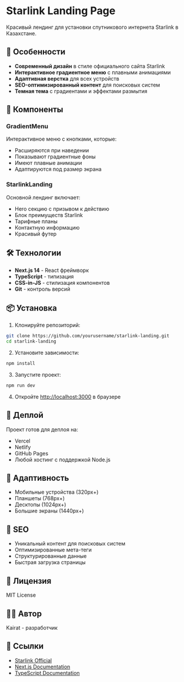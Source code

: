 # Starlink Landing Page

Красивый лендинг для установки спутникового интернета Starlink в Казахстане.

## 🚀 Особенности

- **Современный дизайн** в стиле официального сайта Starlink
- **Интерактивное градиентное меню** с плавными анимациями
- **Адаптивная верстка** для всех устройств
- **SEO-оптимизированный контент** для поисковых систем
- **Темная тема** с градиентами и эффектами размытия

## 🎨 Компоненты

### GradientMenu
Интерактивное меню с кнопками, которые:
- Расширяются при наведении
- Показывают градиентные фоны
- Имеют плавные анимации
- Адаптируются под размер экрана

### StarlinkLanding
Основной лендинг включает:
- Hero секцию с призывом к действию
- Блок преимуществ Starlink
- Тарифные планы
- Контактную информацию
- Красивый футер

## 🛠 Технологии

- **Next.js 14** - React фреймворк
- **TypeScript** - типизация
- **CSS-in-JS** - стилизация компонентов
- **Git** - контроль версий

## 📦 Установка

1. Клонируйте репозиторий:
```bash
git clone https://github.com/yourusername/starlink-landing.git
cd starlink-landing
```

2. Установите зависимости:
```bash
npm install
```

3. Запустите проект:
```bash
npm run dev
```

4. Откройте [http://localhost:3000](http://localhost:3000) в браузере

## 🚀 Деплой

Проект готов для деплоя на:
- Vercel
- Netlify
- GitHub Pages
- Любой хостинг с поддержкой Node.js

## 📱 Адаптивность

- Мобильные устройства (320px+)
- Планшеты (768px+)
- Десктопы (1024px+)
- Большие экраны (1440px+)

## 🎯 SEO

- Уникальный контент для поисковых систем
- Оптимизированные мета-теги
- Структурированные данные
- Быстрая загрузка страницы

## 📄 Лицензия

MIT License

## 👨‍💻 Автор

Kairat - разработчик

## 🔗 Ссылки

- [Starlink Official](https://www.starlink.com)
- [Next.js Documentation](https://nextjs.org/docs)
- [TypeScript Documentation](https://www.typescriptlang.org/docs)
